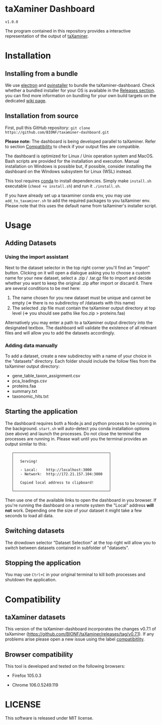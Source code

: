 # taXaminer Dashboard
`v1.0.0`

The program contained in this repository provides a interactive representation of the output of [taXaminer](https://github.com/BIONF/taXaminer).

# Installation
## Installing from a bundle
We use [electron](https://www.electronjs.org/de/) and [pyinstaller](https://pyinstaller.org/en/stable/) to bundle the taXaminer-dashboard. Check whether a bundled installer for your OS is available in the [Releases section](https://github.com/BIONF/taxaminer-dashboard/releases). you can find more information on bundling for your own build targets on the dedicated [wiki page](https://github.com/BIONF/taxaminer-dashboard/wiki/Bundling-the-dashboard-using-electron). 
## Installation from source
First, pull this GitHub repository:
`git clone https://github.com/BIONF/taxaminer-dashboard.git`

**Please note:** The dashboard is being developed parallel to taXaminer. Refer to section [Compatibility](##compatibility) to check if your output files are compatible.

The dashboard is optimized for Linux / Unix operation system and MacOS. Bash scripts are provided for the installation and execution. Manual installation on Windows is possible but, if possible, consider installing the dashboard on the Windows subsystem for Linux (WSL) instead.

This tool requires [conda](conda.io) to install dependencies. Simply make `install.sh` executable (`chmod +x install.sh`) and run it `./install.sh`.

If you have already set up a taxaminer conda env, you may use `add_to_taxaminer.sh` to add the required packages to you taXaminer env. Please note that this uses the default name from taXaminer's installer script.

# Usage
## Adding Datasets
### Using the import assistant
Next to the dataset selector in the top right corner you'll find an "import" button. Clicking on it will open a dialogue asking you to choose a custom name for your new dataset, select a .zip / .tar.gz file to import and decide whether you want to keep the original .zip after import or discard it. There are several conditions to be met here:

1. The name chosen for you new dataset must be unique and cannot be empty (=> there is no subdirectoy of /datasets with this name)
2. The selected .zip file must contain the taXaminer output directory at top level (=> you should see paths like foo.zip > proteins.faa)

Alternatively you may enter a path to a taXaminer output directory into the designated textbox. The dashboard will validate the existence of all relevant files and will allow you to add the datasets accordingly.

### Adding data manually

To add a dataset, create a new subdirectoy with a name of your choice in the "datasets" directory. Each folder should include the follow files from the taXaminer output directory:
* gene_table_taxon_assignment.csv
* pca_loadings.csv
* proteins.faa
* summary.txt
* taxonomic_hits.txt

## Starting the application
The dashboard requires both a Node.js and python process to be running in the background. `start.sh` will auto-detect you conda installation options (see above) and launch the processes. Do not close the terminal the processes are running in. Please wait until you the terminal provides an output similar to this:
```
   ┌────────────────────────────────────────────┐
   │                                            │
   │   Serving!                                 │
   │                                            │
   │   - Local:    http://localhost:3000        │
   │   - Network:  http://172.21.157.104:3000   │
   │                                            │
   │   Copied local address to clipboard!       │
   │                                            │
   └────────────────────────────────────────────┘
```
Then use one of the available links to open the dashboard in you browser. If you're running the dashboard on a remote system the "Local" address **will not** work. Depending one the size of your dataset it might take a few seconds to load all data.

## Switching datasets
The drowdown selector "Dataset Selection" at the top right will allow you to switch between datasets contained in subfolder of "datasets".

## Stopping the application
You may use `Ctrl+C` in your original terminal to kill both processes and shutdown the application.

# Compatibility

## taXaminer datasets
This version of the taXaminer-dashboard incorporates the changes v0.7.1 of taXaminer (https://github.com/BIONF/taXaminer/releases/tag/v0.7.1). If any problems arise please open a new issue using the label [compatibitlity](https://github.com/BIONF/taxaminer-dashboard/labels/compatibility).

## Browser compatibility
This tool is developed and tested on the following browsers:
* Firefox 105.0.3
+ Chrome 106.0.5249.119
 

# LICENSE
This software is released under MIT license.